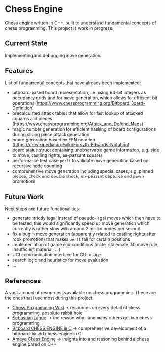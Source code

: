 # Chess Engine

Chess engine written in C++, built to understand fundamental concepts of chess programming. This project is work in progress.

## Current State

Implementing and debugging move generation.

## Features

List of fundamental concepts that have already been implemented:

- bitboard-based board representation, i.e. using 64-bit integers as occupancy grids and for move generation, which allows for efficient bit operations (https://www.chessprogramming.org/Bitboard_Board-Definition)
- precalculated attack tables that allow for fast lookup of attacked squares and pieces (https://www.chessprogramming.org/Attack_and_Defend_Maps)
- magic number generation for efficient hashing of board configurations during sliding piece attack generation
- board generation based on FEN notation (https://de.wikipedia.org/wiki/Forsyth-Edwards-Notation)
- board status struct containing unobservable game information, e.g. side to move, castling rights, en-passant squares
- performance test case ```perft``` to validate move generation based on recursive node counting
- comprehensive move generation including special cases, e.g. pinned pieces, check and double check, en-passant captures and pawn promotions

## Future Work

Next steps and future functionalities:

- generate strictly legal instead of pseudo-legal moves which then have to be tested; this would significantly speed up move generation which currently is rather slow with around 2 million nodes per second
- fix a bug in move generation (apparently related to castling rights after rook promotion) that makes ```perft``` fail for certain positions
- implementation of game end conditions (mate, stalemate, 50 move rule, insufficient material, ...)
- UCI communication interface for GUI usage
- search logic and heuristics for move evaluation
- ...

## References

A vast amount of resources is available on chess programming. These are the ones that I use most during this project:

- [Chess Programming Wiki](https://www.chessprogramming.org/Main_Page) &rarr; resources on every detail of chess programming, absolute rabbit hole
- [Sebastian Lague](https://www.youtube.com/watch?v=U4ogK0MIzqk) &rarr; the reason why I and many others got into chess programming
- [Bitboard CHESS ENGINE in C](https://www.youtube.com/playlist?list=PLmN0neTso3Jxh8ZIylk74JpwfiWNI76Cs) &rarr; comprehensive development of a bitboard-based chess engine in C
- [Ameye Chess Engine](https://ameye.dev/notes/chess-engine/) &rarr; insights into and reasoning behind a chess engine based on C++
